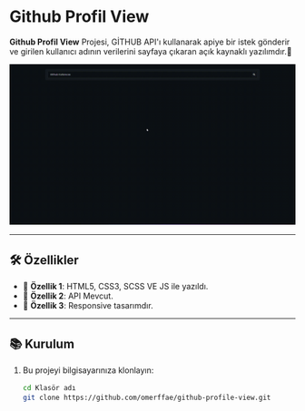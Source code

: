 # Github Profil View

**Github Profil View** Projesi, GİTHUB API'ı kullanarak apiye bir istek gönderir ve girilen kullanıcı adının verilerini sayfaya çıkaran açık kaynaklı yazılımdır.🚀  

![Proje Görseli](github-profile-gif.gif)  

---

## 🛠️ Özellikler

- 🔹 **Özellik 1**: HTML5, CSS3, SCSS VE JS ile yazıldı.
- 🔹 **Özellik 2**: API Mevcut.  
- 🔹 **Özellik 3**: Responsive tasarımdır.  

---

## 📚 Kurulum

1. Bu projeyi bilgisayarınıza klonlayın:  
   ```bash
   cd Klasör adı
   git clone https://github.com/omerffae/github-profile-view.git
